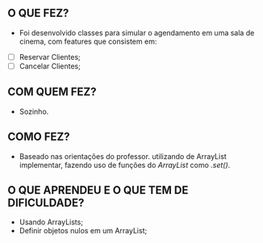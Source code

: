 
## O QUE FEZ?
- Foi desenvolvido classes para simular o agendamento em uma sala de cinema, com features que consistem em:
- [ ] Reservar Clientes;
- [ ] Cancelar Clientes;

## COM QUEM FEZ?
- Sozinho.

## COMO FEZ?
- Baseado nas orientações do professor. utilizando de ArrayList implementar, fazendo uso de funções do _ArrayList_ como _.set()_.


## O QUE APRENDEU E O QUE TEM DE DIFICULDADE?
- Usando ArrayLists;
- Definir objetos nulos em um ArrayList;

